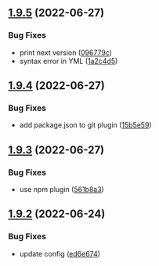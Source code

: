 ## [1.9.5](https://github.com/yuliankarapetkov/react-cicd/compare/v1.9.4...v1.9.5) (2022-06-27)


### Bug Fixes

* print next version ([096779c](https://github.com/yuliankarapetkov/react-cicd/commit/096779c1de56646b498d0820398fb8f4cb2998a9))
* syntax error in YML ([1a2c4d5](https://github.com/yuliankarapetkov/react-cicd/commit/1a2c4d5a84bf5f2054cbf28209e81969cc8edcc7))

## [1.9.4](https://github.com/yuliankarapetkov/react-cicd/compare/v1.9.3...v1.9.4) (2022-06-27)


### Bug Fixes

* add package.json to git plugin ([15b5e59](https://github.com/yuliankarapetkov/react-cicd/commit/15b5e5908f2477cc2748f2867e7e292ecab5e018))

## [1.9.3](https://github.com/yuliankarapetkov/react-cicd/compare/v1.9.2...v1.9.3) (2022-06-27)


### Bug Fixes

* use npm plugin ([561b8a3](https://github.com/yuliankarapetkov/react-cicd/commit/561b8a30549cae7808188d42c465434485b92177))

## [1.9.2](https://github.com/yuliankarapetkov/react-cicd/compare/v1.9.1...v1.9.2) (2022-06-24)

### Bug Fixes

- update config ([ed6e674](https://github.com/yuliankarapetkov/react-cicd/commit/ed6e674ada92824d951db1aa1bf93efef87d3431))
